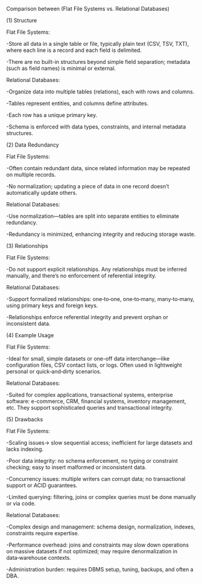 Comparison between (Flat File Systems vs. Relational Databases)





(1) Structure



Flat File Systems:

-Store all data in a single table or file, typically plain text (CSV, TSV, TXT), where each line is a record and each field is delimited.

-There are no built-in structures beyond simple field separation; metadata (such as field names) is minimal or external.



Relational Databases:

-Organize data into multiple tables (relations), each with rows and columns.

-Tables represent entities, and columns define attributes.

-Each row has a unique primary key.

-Schema is enforced with data types, constraints, and internal metadata structures.







(2) Data Redundancy



Flat File Systems:

-Often contain redundant data, since related information may be repeated on multiple records.

-No normalization; updating a piece of data in one record doesn’t automatically update others.



Relational Databases:

-Use normalization—tables are split into separate entities to eliminate redundancy.

\-Redundancy is minimized, enhancing integrity and reducing storage waste.







(3) Relationships



Flat File Systems:

\-Do not support explicit relationships. Any relationships must be inferred manually, and there’s no enforcement of referential integrity.



Relational Databases:

\-Support formalized relationships: one‑to‑one, one‑to‑many, many‑to‑many, using primary keys and foreign keys.

-Relationships enforce referential integrity and prevent orphan or inconsistent data.







(4) Example Usage



Flat File Systems:

-Ideal for small, simple datasets or one-off data interchange—like configuration files, CSV contact lists, or logs. Often used in lightweight personal or quick‑and‑dirty scenarios.



Relational Databases:

-Suited for complex applications, transactional systems, enterprise software: e-commerce, CRM, financial systems, inventory management, etc. They support sophisticated queries and transactional integrity.







(5) Drawbacks



Flat File Systems:

-Scaling issues-> slow sequential access; inefficient for large datasets and lacks indexing.

-Poor data integrity: no schema enforcement, no typing or constraint checking; easy to insert malformed or inconsistent data.

-Concurrency issues: multiple writers can corrupt data; no transactional support or ACID guarantees.

-Limited querying: filtering, joins or complex queries must be done manually or via code.



Relational Databases:

-Complex design and management: schema design, normalization, indexes, constraints require expertise.

-Performance overhead: joins and constraints may slow down operations on massive datasets if not optimized; may require denormalization in data‑warehouse contexts.

-Administration burden: requires DBMS setup, tuning, backups, and often a DBA.

